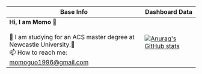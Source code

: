 |Base Info|Dashboard Data|
|----------------------------------------------------------------------|----------------------------------------------------------------------|
| __Hi, I am Momo 👋__<br/><br/>🔭 I am studying for an ACS master degree at Newcastle University.🌱 <br/>📫 How to reach me: momoguo1996@gmail.com<br/>|[![Anurag's GitHub stats](https://github-readme-stats.vercel.app/apimomoguo1996=anuraghazra)](https://github.com/anuraghazra/github-readme-stats)
